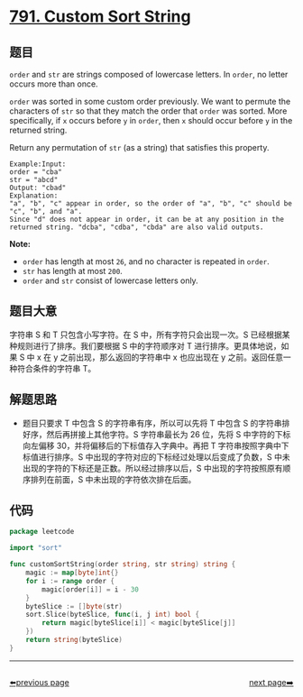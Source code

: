 # [791. Custom Sort String](https://leetcode.com/problems/custom-sort-string/)


## 题目

`order` and `str` are strings composed of lowercase letters. In `order`, no letter occurs more than once.

`order` was sorted in some custom order previously. We want to permute the characters of `str` so that they match the order that `order` was sorted. More specifically, if `x` occurs before `y` in `order`, then `x` should occur before `y` in the returned string.

Return any permutation of `str` (as a string) that satisfies this property.

```
Example:Input:
order = "cba"
str = "abcd"
Output: "cbad"
Explanation:
"a", "b", "c" appear in order, so the order of "a", "b", "c" should be "c", "b", and "a".
Since "d" does not appear in order, it can be at any position in the returned string. "dcba", "cdba", "cbda" are also valid outputs.

```

**Note:**

- `order` has length at most `26`, and no character is repeated in `order`.
- `str` has length at most `200`.
- `order` and `str` consist of lowercase letters only.

## 题目大意

字符串 S 和 T 只包含小写字符。在 S 中，所有字符只会出现一次。S 已经根据某种规则进行了排序。我们要根据 S 中的字符顺序对 T 进行排序。更具体地说，如果 S 中 x 在 y 之前出现，那么返回的字符串中 x 也应出现在 y 之前。返回任意一种符合条件的字符串 T。

## 解题思路

- 题目只要求 T 中包含 S 的字符串有序，所以可以先将 T 中包含 S 的字符串排好序，然后再拼接上其他字符。S 字符串最长为 26 位，先将 S 中字符的下标向左偏移 30，并将偏移后的下标值存入字典中。再把 T 字符串按照字典中下标值进行排序。S 中出现的字符对应的下标经过处理以后变成了负数，S 中未出现的字符的下标还是正数。所以经过排序以后，S 中出现的字符按照原有顺序排列在前面，S 中未出现的字符依次排在后面。

## 代码

```go
package leetcode

import "sort"

func customSortString(order string, str string) string {
	magic := map[byte]int{}
	for i := range order {
		magic[order[i]] = i - 30
	}
	byteSlice := []byte(str)
	sort.Slice(byteSlice, func(i, j int) bool {
		return magic[byteSlice[i]] < magic[byteSlice[j]]
	})
	return string(byteSlice)
}
```



----------------------------------------------
<div style="display: flex;justify-content: space-between;align-items: center;">
<p><a href="https://books.halfrost.com/leetcode/ChapterFour/0700~0799/0786.K-th-Smallest-Prime-Fraction/">⬅️previous page</a></p>
<p><a href="https://books.halfrost.com/leetcode/ChapterFour/0700~0799/0792.Number-of-Matching-Subsequences/">next page➡️</a></p>
</div>
